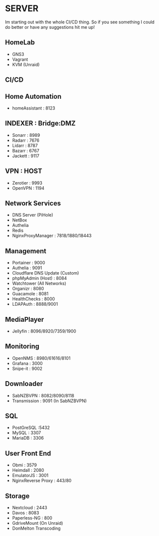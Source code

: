# SERVER
Im starting out with the whole CI/CD thing. So if you see something I could do better or have any suggestions hit me up!


## HomeLab
- GNS3
- Vagrant
- KVM (Unraid)

## CI/CD

## Home Automation
- homeAssistant : 8123

## INDEXER : Bridge:DMZ
- Sonarr : 8989
- Radarr : 7676
- Lidarr : 8787
- Bazarr : 6767
- Jackett : 9117

## VPN : HOST
- Zerotier : 9993
- OpenVPN : 1194

## Network Services
- DNS Server (PiHole)
- NetBox
- Authelia
- Redis
- NginxProxyManager : 7818/1880/18443

## Management
- Portainer : 9000
- Authelia : 9091
- Cloudflare DNS Update (Custom)
- phpMyAdmin (Host) : 8084
- Watchtower (All Networks)
- Organizr : 8080
- Guacamole : 8081
- HealthChecks : 8000
- LDAPAuth : 8888/9001

## MediaPlayer
- Jellyfin : 8096/8920/7359/1900

## Monitoring
- OpenNMS : 8980/61616/8101
- Grafana : 3000
- Snipe-it : 9002

## Downloader
- SabNZBVPN : 8082/8090/8118
- Transmission : 9091 (In SabNZBVPN)

## SQL
- PostGreSQL :5432
- MySQL : 3307
- MariaDB : 3306

## User Front End
- Obmi : 3579
- Heimdall : 2080
- EmulatorJS : 3001
- NginxReverse Proxy : 443/80

## Storage
- Nextcloud : 2443
- Davos : 8083
- Paperless-NG : 800
- GdriveMount (On Unraid)
- DonMelton Transcoding
